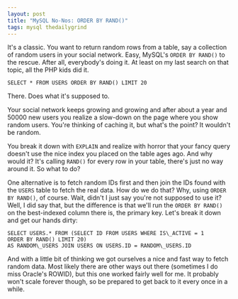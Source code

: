 ```yaml
---
layout: post
title: "MySQL No-Nos: ORDER BY RAND()"
tags: mysql thedailygrind
---
```

It's a classic. You want to return random rows from a table, say a collection of random users in your social network. Easy, MySQL's `ORDER BY RAND()` to the rescue. After all, everybody's doing it. At least on my last search on that topic, all the PHP kids did it.

    SELECT * FROM USERS ORDER BY RAND() LIMIT 20

There. Does what it's supposed to.

Your social network keeps growing and growing and after about a year and 50000 new users you realize a slow-down on the page where you show random users. You're thinking of caching it, but what's the point? It wouldn't be random.

You break it down with `EXPLAIN` and realize with horror that your fancy query doesn't use the nice index you placed on the table ages ago. And why would it? It's calling `RAND()` for every row in your table, there's just no way around it. So what to do?

One alternative is to fetch random IDs first and then join the IDs found with the `USERS` table to fetch the real data. How do we do that? Why, using `ORDER BY RAND()`, of course. Wait, didn't I just say you're not supposed to use it? Well, I did say that, but the difference is that we'll run the `ORDER BY RAND()` on the best-indexed column there is, the primary key. Let's break it down and get our hands dirty:

    SELECT USERS.* FROM (SELECT ID FROM USERS WHERE IS\_ACTIVE = 1
    ORDER BY RAND() LIMIT 20)  
    AS RANDOM\_USERS JOIN USERS ON USERS.ID = RANDOM\_USERS.ID

And with a little bit of thinking we got ourselves a nice and fast way to fetch random data. Most likely there are other ways out there (sometimes I do miss Oracle's ROWID), but this one worked fairly well for me. It probably won't scale forever though, so be prepared to get back to it every once in a while.